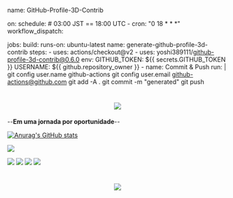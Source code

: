 


name: GitHub-Profile-3D-Contrib

on:
  schedule: # 03:00 JST == 18:00 UTC
    - cron: "0 18 * * *"
  workflow_dispatch:

jobs:
  build:
    runs-on: ubuntu-latest
    name: generate-github-profile-3d-contrib
    steps:
      - uses: actions/checkout@v2
      - uses: yoshi389111/github-profile-3d-contrib@0.6.0
        env:
          GITHUB_TOKEN: ${{ secrets.GITHUB_TOKEN }}
          USERNAME: ${{ github.repository_owner }}
      - name: Commit & Push
        run: |
          git config user.name github-actions
          git config user.email github-actions@github.com
          git add -A .
          git commit -m "generated"
          git push


<h1 align="center">
<img src="https://readme-typing-svg.herokuapp.com/?font=Merriweather&pause=500&color=60F785&width=size=25&center=true&vCenter=true&width=500&height=40&duration=6000&lines=Olá!+👋;+me+chamo+Wilbe,+fique+a+vontade!;" />
</h1>

--**Em uma jornada por oportunidade**--

[![Anurag's GitHub stats](https://github-readme-stats.vercel.app/api?username=WilbeSouza&show_icons=true&theme=merko)](https://github.com/WilbeSouza/github-readme-stats)


<img src="https://skillicons.dev/icons?i=javascript,html,css,jquery,mysql,php"/>


<a href="https://discord.com/channels/@WilbeSouza" target="_blank"><img src="https://img.shields.io/badge/Discord-7289DA?style=for-the-badge&logo=discord&logoColor=white" target="_blank"></a> 
<a href = "mailto:wilbe.souza.ribeiro@hotmail.com"><img src="https://img.shields.io/badge/Microsoft_Outlook-0078D4?style=for-the-badge&logo=microsoft-outlook&logoColor=white"></a>
<a href="https://www.linkedin.com/in/wilbesouzaribeiro" target="_blank"><img src="https://img.shields.io/badge/-LinkedIn-%230077B5?style=for-the-badge&logo=linkedin&logoColor=white" target="_blank"></a>
<a href="https://x.com/WilbeSouza" target="_blank"><img src="https://img.shields.io/badge/Twitter-1DA1F2?style=for-the-badge&logo=twitter&logoColor=white" target="_blank"></a>



<h1 align="center">
<img src="https://readme-typing-svg.herokuapp.com/?font=Merriweather&pause=500&color=60F785s&size=25&center=true&vCenter=true&width=600&height=40&duration=10000&lines=obrigado+pela+Visita!;" />
</h1>
